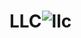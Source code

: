 # LLC![llc](https://user-images.githubusercontent.com/9443926/226417806-6bede3ee-6b5f-4eed-a629-1d2460e9f9e7.gif)
